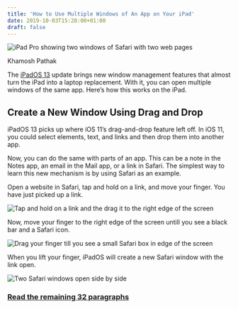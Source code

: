 ```yaml
---
title: 'How to Use Multiple Windows of An App on Your iPad'
date: 2019-10-03T15:28:00+01:00
draft: false
---
```


![iPad Pro showing two windows of Safari with two web pages](https://www.howtogeek.com/wp-content/uploads/2019/09/iPad-Pro-showing-two-windows-of-Safari-with-two-web-pages.png)

Khamosh Pathak

The [iPadOS 13](https://www.howtogeek.com/423446/ipados-will-almost-make-your-ipad-a-real-computer/) update brings new window management features that almost turn the iPad into a laptop replacement. With it, you can open multiple windows of the same app. Here’s how this works on the iPad.

Create a New Window Using Drag and Drop
---------------------------------------

iPadOS 13 picks up where iOS 11’s drag-and-drop feature left off. In iOS 11, you could select elements, text, and links and then drop them into another app.

Now, you can do the same with parts of an app. This can be a note in the Notes app, an email in the Mail app, or a link in Safari. The simplest way to learn this new mechanism is by using Safari as an example.

Open a website in Safari, tap and hold on a link, and move your finger. You have just picked up a link.

![Tap and hold on a link and the drag it to the right edge of the screen](https://www.howtogeek.com/wp-content/uploads/2019/09/Tap-and-hold-on-a-link-and-the-drag-it-to-the-right-edge-of-the-screen.png)

Now, move your finger to the right edge of the screen untill you see a black bar and a Safari icon.

![Drag your finger till you see a small Safari box in edge of the screen](https://www.howtogeek.com/wp-content/uploads/2019/09/Drag-your-finger-till-you-see-a-small-Safari-box-in-edge-of-the-screen.png)

When you lift your finger, iPadOS will create a new Safari window with the link open.

![Two Safari windows open side by side](https://www.howtogeek.com/wp-content/uploads/2019/09/Two-Safari-windows-open-side-by-side.png)

### [Read the remaining 32 paragraphs](https://www.howtogeek.com/441373/how-to-use-multiple-windows-of-an-app-on-your-ipad/)